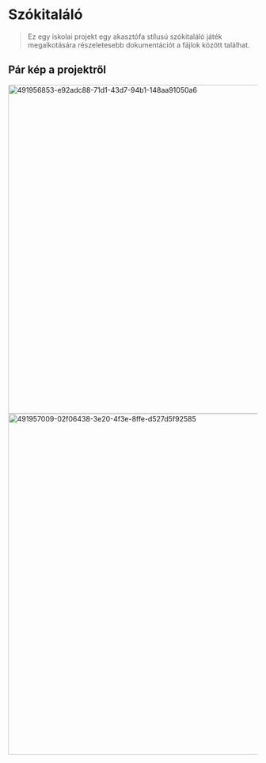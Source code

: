 # Szókitaláló

> Ez egy iskolai projekt egy akasztófa stílusú szókitaláló játék megalkotására részeletesebb dokumentációt a fájlok között találhat.

## Pár kép a projektről
<img width="1172" height="664" alt="491956853-e92adc88-71d1-43d7-94b1-148aa91050a6" src="https://github.com/user-attachments/assets/b46a64aa-1af0-4864-9899-ae8aa1568271" />
<img width="1155" height="689" alt="491957009-02f06438-3e20-4f3e-8ffe-d527d5f92585" src="https://github.com/user-attachments/assets/d7e50a0e-7286-48b2-8978-e085ec1dfe8a" />
